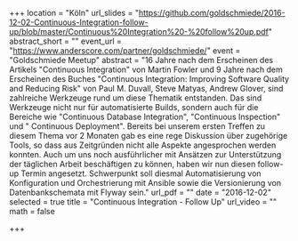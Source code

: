 +++
location = "Köln"
url_slides = "https://github.com/goldschmiede/2016-12-02-Continuous-Integration-follow-up/blob/master/Continuous%20Integration%20-%20follow%20up.pdf"
abstract_short = ""
event_url = "https://www.anderscore.com/partner/goldschmiede/"
event = "Goldschmiede Meetup"
abstract = "16 Jahre nach dem Erscheinen des Artikels \"Continuous Integration\" von Martin Fowler und 9 Jahre nach dem Erscheinen des Buches \"Continuous Integration: Improving Software Quality and Reducing Risk\" von Paul M. Duvall, Steve Matyas, Andrew Glover, sind zahlreiche Werkzeuge rund um diese Thematik entstanden. Das sind Werkzeuge nicht nur für automatisierte Builds, sondern auch für die Bereiche wie \"Continuous Database Integration\", \"Continuous Inspection\" und \" Continuous Deployment\". Bereits bei unserem ersten Treffen zu diesem Thema vor 2 Monaten gab es eine rege Diskussion über zugehörige Tools, so dass aus Zeitgründen nicht alle Aspekte angesprochen werden konnten. Auch um uns noch ausführlicher mit Ansätzen zur Unterstützung der täglichen Arbeit beschäftigen zu können, haben wir nun diesen follow-up Termin angesetzt. Schwerpunkt soll diesmal Automatisierung von Konfiguration und Orchestrierung mit Ansible sowie die Versionierung von Datenbankschemata mit Flyway sein."
url_pdf = ""
date = "2016-12-02"
selected = true
title = "Continuous Integration - Follow Up"
url_video = ""
math = false

+++

